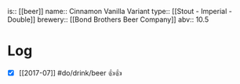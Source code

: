 is:: [[beer]]
name:: Cinnamon Vanilla Variant
type:: [[Stout - Imperial - Double]]
brewery:: [[Bond Brothers Beer Company]]
abv:: 10.5

# Log
- [x] [[2017-07]] #do/drink/beer 👍👍
